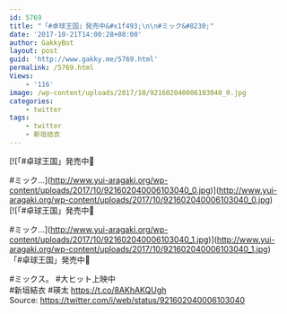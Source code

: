 ```yaml
---
id: 5769
title: "「#卓球王国」発売中&#x1f493;\n\n#ミック&#8230;"
date: '2017-10-21T14:00:28+08:00'
author: GakkyBot
layout: post
guid: 'http://www.gakky.me/5769.html'
permalink: /5769.html
Views:
    - '116'
image: /wp-content/uploads/2017/10/921602040006103040_0.jpg
categories:
    - twitter
tags:
    - twitter
    - 新垣结衣
---
```


[![「#卓球王国」発売中💓

#ミック...](http://www.yui-aragaki.org/wp-content/uploads/2017/10/921602040006103040_0.jpg)](http://www.yui-aragaki.org/wp-content/uploads/2017/10/921602040006103040_0.jpg)  
[![「#卓球王国」発売中💓

#ミック...](http://www.yui-aragaki.org/wp-content/uploads/2017/10/921602040006103040_1.jpg)](http://www.yui-aragaki.org/wp-content/uploads/2017/10/921602040006103040_1.jpg)  
「#卓球王国」発売中💓

\#ミックス。 #大ヒット上映中  
\#新垣結衣 #瑛太 https://t.co/8AKhAKQUgh  
Source: <https://twitter.com/i/web/status/921602040006103040>